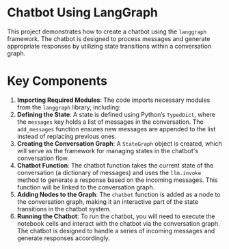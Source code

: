 # Chatbot Using LangGraph
This project demonstrates how to create a chatbot using the `langgraph` framework. The chatbot is designed to process messages and generate appropriate responses by utilizing state transitions within a conversation graph.
# Key Components
1. **Importing Required Modules**:
   The code imports necessary modules from the `langgraph` library, including:
2. **Defining the State**:
   A state is defined using Python’s `TypedDict`, where the `messages` key holds a list of messages in the conversation. The `add_messages` function ensures new messages are appended to the list instead of replacing previous ones.
3. **Creating the Conversation Graph**:
   A `StateGraph` object is created, which will serve as the framework for managing states in the chatbot's conversation flow.
4. **Chatbot Function**:
   The chatbot function takes the current state of the conversation (a dictionary of messages) and uses the `llm.invoke` method to generate a response based on the incoming messages. This function will be linked to the conversation graph.
5. **Adding Nodes to the Graph**:
   The `chatbot` function is added as a node to the conversation graph, making it an interactive part of the state transitions in the chatbot system.
6. **Running the Chatbot**:
   To run the chatbot, you will need to execute the notebook cells and interact with the chatbot via the conversation graph. The chatbot is designed to handle a series of incoming messages and generate responses accordingly.
